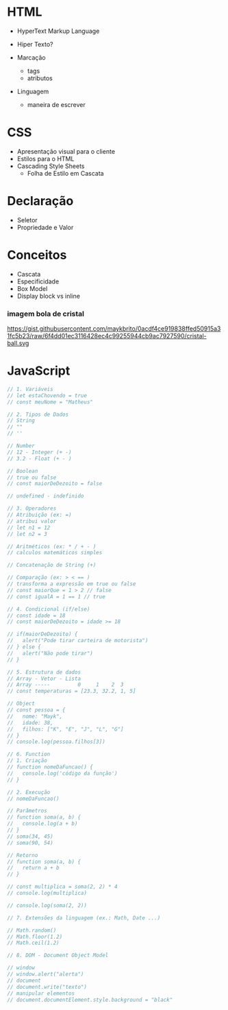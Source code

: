 # HTML

- HyperText Markup Language

- Hiper Texto?
- Marcação
  - tags
  - atributos
- Linguagem
  - maneira de escrever

# CSS

- Apresentação visual para o cliente
- Estilos para o HTML
- Cascading Style Sheets
  - Folha de Estilo em Cascata

# Declaração

- Seletor
- Propriedade e Valor

# Conceitos

- Cascata
- Especificidade
- Box Model
- Display block vs inline

### imagem bola de cristal

https://gist.githubusercontent.com/maykbrito/0acdf4ce919838ffed50915a31fc5b23/raw/6f4dd01ec3116428ec4c99255944cb9ac7927590/cristal-ball.svg

# JavaScript

```js
// 1. Variáveis
// let estaChovendo = true
// const meuNome = "Matheus"

// 2. Tipos de Dados
// String
// ""
// ''

// Number
// 12 - Integer (+ -)
// 3.2 - Float (+ - )

// Boolean
// true ou false
// const maiorDeDezoito = false

// undefined - indefinido

// 3. Operadores
// Atribuição (ex: =)
// atribui valor
// let n1 = 12
// let n2 = 3

// Aritméticos (ex: * / + - )
// calculos matemáticos simples

// Concatenação de String (+)

// Comparação (ex: > < == )
// transforma a expressão em true ou false
// const maiorQue = 1 > 2 // false
// const igualA = 1 == 1 // true

// 4. Condicional (if/else)
// const idade = 18
// const maiorDeDezoito = idade >= 18

// if(maiorDeDezoito) {
//   alert("Pode tirar carteira de motorista")
// } else {
//   alert("Não pode tirar")
// }

// 5. Estrutura de dados
// Array - Vetor - Lista
// Array -----         0     1    2  3
// const temperaturas = [23.3, 32.2, 1, 5]

// Object
// const pessoa = {
//   nome: "Mayk",
//   idade: 38,
//   filhos: ["K", "E", "J", "L", "G"]
// }
// console.log(pessoa.filhos[3])

// 6. Function
// 1. Criação
// function nomeDaFuncao() {
//   console.log('código da função')
// }

// 2. Execução
// nomeDaFuncao()

// Parâmetros
// function soma(a, b) {
//   console.log(a + b)
// }
// soma(34, 45)
// soma(90, 54)

// Retorno
// function soma(a, b) {
//   return a + b
// }

// const multiplica = soma(2, 2) * 4
// console.log(multiplica)

// console.log(soma(2, 2))

// 7. Extensões da linguagem (ex.: Math, Date ...)

// Math.random()
// Math.floor(1.2)
// Math.ceil(1.2)

// 8. DOM - Document Object Model

// window
// window.alert("alerta")
// document
// document.write("texto")
// manipular elementos
// document.documentElement.style.background = "black"
```
